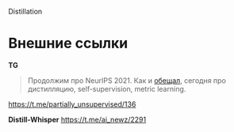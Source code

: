 
Distillation
# Внешние ссылки

**TG**

>Продолжим про NeurIPS 2021. Как и [обещал](https://t.me/partially_unsupervised/135), сегодня про дистилляцию, self-supervision, metric learning.

https://t.me/partially_unsupervised/136


**Distill-Whisper**
https://t.me/ai_newz/2291